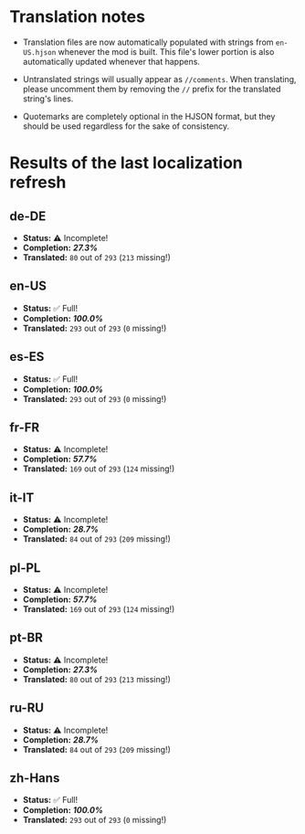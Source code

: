# Translation notes
- Translation files are now automatically populated with strings from `en-US.hjson` whenever the mod is built. This file's lower portion is also automatically updated whenever that happens.

- Untranslated strings will usually appear as `//comments`. When translating, please uncomment them by removing the `//` prefix for the translated string's lines.

- Quotemarks are completely optional in the HJSON format, but they should be used regardless for the sake of consistency.

# Results of the last localization refresh

## de-DE
- **Status:** ⚠️ Incomplete!
- **Completion:** ***27.3%***
- **Translated:** `80` out of `293` (`213` missing!)

## en-US
- **Status:** ✅ Full!
- **Completion:** ***100.0%***
- **Translated:** `293` out of `293` (`0` missing!)

## es-ES
- **Status:** ✅ Full!
- **Completion:** ***100.0%***
- **Translated:** `293` out of `293` (`0` missing!)

## fr-FR
- **Status:** ⚠️ Incomplete!
- **Completion:** ***57.7%***
- **Translated:** `169` out of `293` (`124` missing!)

## it-IT
- **Status:** ⚠️ Incomplete!
- **Completion:** ***28.7%***
- **Translated:** `84` out of `293` (`209` missing!)

## pl-PL
- **Status:** ⚠️ Incomplete!
- **Completion:** ***57.7%***
- **Translated:** `169` out of `293` (`124` missing!)

## pt-BR
- **Status:** ⚠️ Incomplete!
- **Completion:** ***27.3%***
- **Translated:** `80` out of `293` (`213` missing!)

## ru-RU
- **Status:** ⚠️ Incomplete!
- **Completion:** ***28.7%***
- **Translated:** `84` out of `293` (`209` missing!)

## zh-Hans
- **Status:** ✅ Full!
- **Completion:** ***100.0%***
- **Translated:** `293` out of `293` (`0` missing!)

